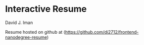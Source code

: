 Interactive Resume
==================

David J. Iman

Resume hosted on github at (https://github.com/di2712/frontend-nanodegree-resume)
